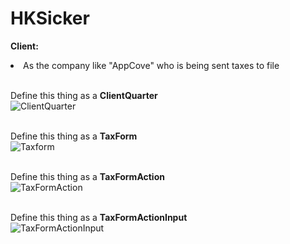 # HKSicker

<strong>Client:</strong>

<li>As the company like "AppCove" who is being sent taxes to file</li>
<br>


Define this thing as a <strong>ClientQuarter</strong><br>
![ClientQuarter](/home/michael/Documents/client.jpg)
<br><br>




Define this thing as a <strong>TaxForm</strong><br>
![Taxform](/home/michael/Documents/TaxForm.jpg)
<br><br>


Define this thing as a <strong>TaxFormAction</strong><br>
![TaxFormAction](/home/michael/Documents/2.jpg)
<br><br>

Define this thing as a <strong>TaxFormActionInput</strong><br>
![TaxFormActionInput](/home/michael/Documents/3.jpg)